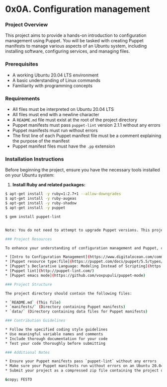 # 0x0A. Configuration management

### Project Overview

This project aims to provide a hands-on introduction to configuration management using Puppet. You will be tasked with creating Puppet manifests to manage various aspects of an Ubuntu system, including installing software, configuring services, and managing files.

### Prerequisites

* A working Ubuntu 20.04 LTS environment
* A basic understanding of Linux commands
* Familiarity with programming concepts

### Requirements

* All files must be interpreted on Ubuntu 20.04 LTS
* All files must end with a newline character
* A `README.md` file must exist at the root of the project directory
* Puppet manifests must pass `puppet-lint` version 2.1.1 without any errors
* Puppet manifests must run without errors
* The first line of each Puppet manifest file must be a comment explaining the purpose of the manifest
* Puppet manifest files must have the `.pp` extension

### Installation Instructions

Before beginning the project, ensure you have the necessary tools installed on your Ubuntu system:

1. **Install Ruby and related packages:**

```bash
$ apt-get install -y ruby=1:2.7+1 --allow-downgrades
$ apt-get install -y ruby-augeas
$ apt-get install -y ruby-shadow
$ apt-get install -y puppet

$ gem install puppet-lint


Note: You do not need to attempt to upgrade Puppet versions. This project focuses on basic syntax, which is consistent across different Puppet versions.

### Project Resources

To enhance your understanding of configuration management and Puppet, consider exploring the following resources:

* [Intro to Configuration Management](https://www.digitalocean.com/community/tutorials/an-introduction-to-configuration-management)
* [Puppet resource type:file](https://puppet.com/docs/puppet/5.5/types/file.html)
* [Puppet’s Declarative Language: Modeling Instead of Scripting](https://puppet.com/blog/puppets-declarative-language-modeling-instead-of-scripting/)
* [Puppet lint](http://puppet-lint.com/)
* [Puppet emacs mode](https://github.com/voxpupuli/puppet-mode)

### Project Structure

The project directory should contain the following files:

* `README.md` (This file)
* `manifests/` (Directory containing Puppet manifests)
* `data/` (Directory containing data files for Puppet manifests)

### Contribution Guidelines

* Follow the specified coding style guidelines
* Use meaningful variable names and comments
* Include thorough documentation for your code
* Test your code thoroughly before submitting

### Additional Notes

* Ensure your Puppet manifests pass `puppet-lint` without any errors
* Make sure your Puppet manifests run without errors on an Ubuntu 20.04 LTS system
* Submit your project as a compressed zip file containing the project directory

&copy; FESTO
